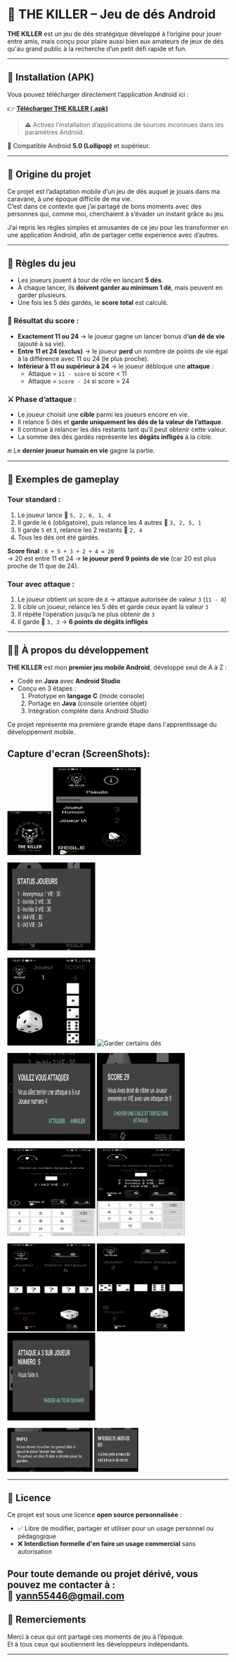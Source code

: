 # 🎲 THE KILLER – Jeu de dés Android

**THE KILLER** est un jeu de dés stratégique développé à l’origine pour jouer entre amis, mais conçu pour plaire aussi bien aux amateurs de jeux de dés qu'au grand public à la recherche d’un petit défi rapide et fun.

---

## 📱 Installation (APK)

Vous pouvez télécharger directement l’application Android ici :

👉 **[Télécharger THE KILLER (.apk)](release/The-Killer.apk)**

> ⚠️ Activez l’installation d’applications de sources inconnues dans les paramètres Android.

📱 Compatible Android **5.0 (Lollipop)** et supérieur.

---

## 🧠 Origine du projet

Ce projet est l’adaptation mobile d’un jeu de dés auquel je jouais dans ma caravane, à une époque difficile de ma vie.  
C’est dans ce contexte que j’ai partagé de bons moments avec des personnes qui, comme moi, cherchaient à s’évader un instant grâce au jeu.

J’ai repris les règles simples et amusantes de ce jeu pour les transformer en une application Android, afin de partager cette expérience avec d’autres.

---

## 📜 Règles du jeu

- Les joueurs jouent à tour de rôle en lançant **5 dés**.
- À chaque lancer, ils **doivent garder au minimum 1 dé**, mais peuvent en garder plusieurs.
- Une fois les 5 dés gardés, le **score total** est calculé.

### 🎯 Résultat du score :
- **Exactement 11 ou 24** → le joueur gagne un lancer bonus d’**un dé de vie** (ajouté à sa vie).
- **Entre 11 et 24 (exclus)** → le joueur **perd** un nombre de points de vie égal à la différence avec 11 ou 24 (le plus proche).
- **Inférieur à 11 ou supérieur à 24** → le joueur débloque une **attaque** :
  - Attaque = `11 - score` si score < 11
  - Attaque = `score - 24` si score > 24

### ⚔️ Phase d’attaque :
- Le joueur choisit une **cible** parmi les joueurs encore en vie.
- Il relance 5 dés et **garde uniquement les dés de la valeur de l’attaque**.
- Il continue à relancer les dés restants tant qu’il peut obtenir cette valeur.
- La somme des dés gardés représente les **dégâts infligés** à la cible.

🔚 Le **dernier joueur humain en vie** gagne la partie.

---

## 📖 Exemples de gameplay

### Tour standard :
1. Le joueur lance 🎲 `5, 2, 6, 1, 4`
2. Il garde le `6` (obligatoire), puis relance les 4 autres 🎲 `3, 2, 5, 1`
3. Il garde `5` et `3`, relance les 2 restants 🎲 `2, 4`
4. Tous les dés ont été gardés.

**Score final** : `6 + 5 + 3 + 2 + 4 = 20`  
→ 20 est entre 11 et 24 → **le joueur perd 9 points de vie** (car 20 est plus proche de 11 que de 24).

### Tour avec attaque :
1. Le joueur obtient un score de `8` → attaque autorisée de valeur `3` (`11 - 8`)
2. Il cible un joueur, relance les 5 dés et garde ceux ayant la valeur `3`
3. Il répète l’opération jusqu’à ne plus obtenir de `3`
4. Il garde 🎲 `3, 3` → **6 points de dégâts infligés**

---

## 👨‍💻 À propos du développement

**THE KILLER** est mon **premier jeu mobile Android**, développé seul de A à Z :

- Codé en **Java** avec **Android Studio**
- Conçu en 3 étapes :
  1. Prototype en **langage C** (mode console)
  2. Portage en **Java** (console orientée objet)
  3. Intégration complète dans Android Studio

Ce projet représente ma première grande étape dans l'apprentissage du développement mobile.

## Capture d'ecran (ScreenShots):

<p>
  <img src="screenshots/KillerLogo.png" alt="Logo du jeu" width="100" height="100"/>

  <img src="screenshots/KillerPseudo.png" alt="Choix du pseudo"  width="200" height="200"/>
</p>
<p>
  <img src="screenshots/KillerStatJoueur.png" alt="Statistiques du joueur" width="200" height="200"/>
</p>
<p>
  <img src="screenshots/KillerLancerDes.png" alt="Lancer de dés" width="200" height="200"/>

  <img src="screenshots/KillerGraderDes.png" alt="Garder certains dés" width="200" height="200"/>
</p>
<p>
  <img src="screenshots/KillerTentezUneAttaque.png" alt="Tentez une attaque" width="200" height="200"/>

  <img src="screenshots/KillerScoreAttaque.png" alt="Score de l'attaque" width="200" height="200"/>
</p>
<p>
  <img src="screenshots/KillerciblerJoueur.png" alt="Cibler un joueur" width="200" height="200"/>

  <img src="screenshots/KillerCibleAttaque.png" alt="Confirmation de la cible d’attaque" width="200" height="200"/>
</p>
<p>
<img src="screenshots/KillerAttaque01.png" alt="Attaque – étape 1" width="200" height="200"/>
<img src="screenshots/KillerAttaque02.png" alt="Attaque – étape 2" width="200" height="200"/>
<img src="screenshots/KillerAttaque03.png" alt="Attaque – étape 3"  width="200" height="200"/>
</p>
<p>
<img src="screenshots/KillerinfoBulle01.png" alt="Infobulle 01" vwidth="100" height="100"/>
<img src="screenshots/KillerinfoBulle02.png" alt="Infobulle 02" width="100" height="100"/>
</p>



---

## 📝 Licence

Ce projet est sous une licence **open source personnalisée** :

- ✅ Libre de modifier, partager et utiliser pour un usage personnel ou pédagogique
- ❌ **Interdiction formelle d'en faire un usage commercial** sans autorisation

Pour toute demande ou projet dérivé, vous pouvez me contacter à :  
📧 **yann55446@gmail.com**
---

## 🙏 Remerciements

Merci à ceux qui ont partagé ces moments de jeu à l’époque.  
Et à tous ceux qui soutiennent les développeurs indépendants.

---

